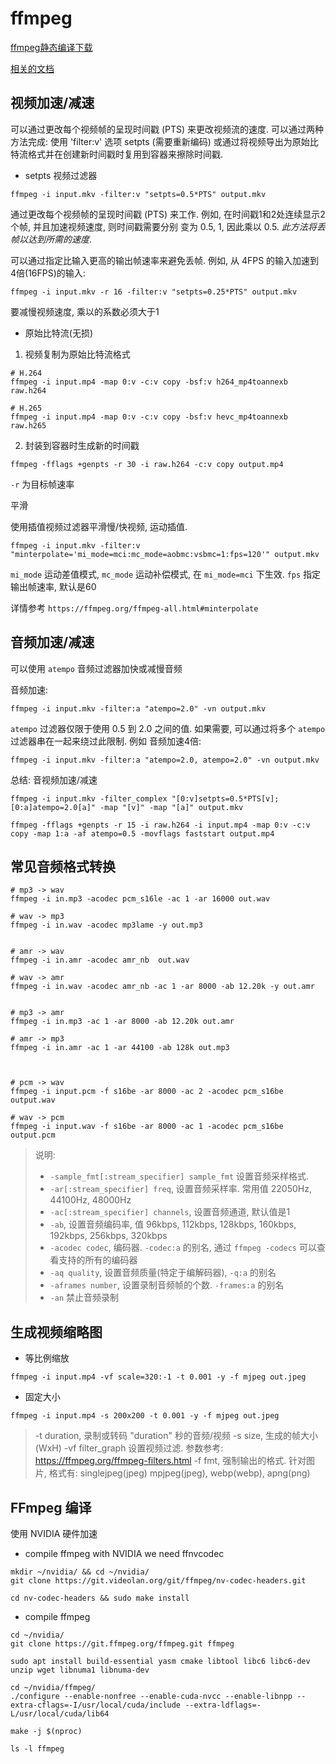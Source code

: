 # ffmpeg

[ffmpeg静态编译下载](https://ffmpeg.org/download.html)

[相关的文档](https://www.kancloud.cn/zhenhuamcu/ffmpeg/758350)

## 视频加速/减速

可以通过更改每个视频帧的呈现时间戳 (PTS) 来更改视频流的速度. 可以通过两种方法完成: 使用 'filter:v' 选项 setpts (需要重新编码)
或通过将视频导出为原始比特流格式并在创建新时间戳时复用到容器来擦除时间戳.


- setpts 视频过滤器

```
ffmpeg -i input.mkv -filter:v "setpts=0.5*PTS" output.mkv
```

通过更改每个视频帧的呈现时间戳 (PTS) 来工作. 例如, 在时间戳1和2处连续显示2个帧, 并且加速视频速度, 则时间戳需要分别
变为 0.5, 1, 因此乘以 0.5. *此方法将丢帧以达到所需的速度*.

可以通过指定比输入更高的输出帧速率来避免丢帧. 例如, 从 4FPS 的输入加速到 4倍(16FPS)的输入:

```
ffmpeg -i input.mkv -r 16 -filter:v "setpts=0.25*PTS" output.mkv
```

要减慢视频速度, 乘以的系数必须大于1


- 原始比特流(无损)

1) 视频复制为原始比特流格式

```
# H.264
ffmpeg -i input.mp4 -map 0:v -c:v copy -bsf:v h264_mp4toannexb raw.h264

# H.265
ffmpeg -i input.mp4 -map 0:v -c:v copy -bsf:v hevc_mp4toannexb raw.h265
```

2) 封装到容器时生成新的时间戳

```
ffmpeg -fflags +genpts -r 30 -i raw.h264 -c:v copy output.mp4
```

`-r` 为目标帧速率


平滑

使用插值视频过滤器平滑慢/快视频, 运动插值.

```
ffmpeg -i input.mkv -filter:v "minterpolate='mi_mode=mci:mc_mode=aobmc:vsbmc=1:fps=120'" output.mkv
```

`mi_mode` 运动差值模式, `mc_mode` 运动补偿模式, 在 `mi_mode=mci` 下生效. `fps` 指定输出帧速率, 默认是60

详情参考 `https://ffmpeg.org/ffmpeg-all.html#minterpolate`


## 音频加速/减速

可以使用 `atempo` 音频过滤器加快或减慢音频

音频加速:
```
ffmpeg -i input.mkv -filter:a "atempo=2.0" -vn output.mkv
```

`atempo` 过滤器仅限于使用 0.5 到 2.0 之间的值. 如果需要, 可以通过将多个 `atempo` 过滤器串在一起来绕过此限制. 例如
音频加速4倍:

```
ffmpeg -i input.mkv -filter:a "atempo=2.0, atempo=2.0" -vn output.mkv
```

总结: 音视频加速/减速

```
ffmpeg -i input.mkv -filter_complex "[0:v]setpts=0.5*PTS[v]; [0:a]atempo=2.0[a]" -map "[v]" -map "[a]" output.mkv
```


```
ffmpeg -fflags +genpts -r 15 -i raw.h264 -i input.mp4 -map 0:v -c:v copy -map 1:a -af atempo=0.5 -movflags faststart output.mp4
```

## 常见音频格式转换

```
# mp3 -> wav 
ffmpeg -i in.mp3 -acodec pcm_s16le -ac 1 -ar 16000 out.wav

# wav -> mp3
ffmpeg -i in.wav -acodec mp3lame -y out.mp3


# amr -> wav
ffmpeg -i in.amr -acodec amr_nb  out.wav

# wav -> amr
ffmpeg -i in.wav -acodec amr_nb -ac 1 -ar 8000 -ab 12.20k -y out.amr


# mp3 -> amr
ffmpeg -i in.mp3 -ac 1 -ar 8000 -ab 12.20k out.amr

# amr -> mp3
ffmpeg -i in.amr -ac 1 -ar 44100 -ab 128k out.mp3



# pcm -> wav
ffmpeg -i input.pcm -f s16be -ar 8000 -ac 2 -acodec pcm_s16be  output.wav

# wav -> pcm
ffmpeg -i input.wav -f s16be -ar 8000 -ac 1 -acodec pcm_s16be output.pcm
```

> 说明:
> 
> - `-sample_fmt[:stream_specifier] sample_fmt` 设置音频采样格式.
> - `-ar[:stream_specifier] freq`, 设置音频采样率. 常用值 22050Hz, 44100Hz, 48000Hz
> - `-ac[:stream_specifier] channels`, 设置音频通道, 默认值是1
> - `-ab`, 设置音频编码率, 值 96kbps, 112kbps, 128kbps, 160kbps, 192kbps, 256kbps, 320kbps
> - `-acodec codec`, 编码器. `-codec:a` 的别名, 通过 `ffmpeg -codecs` 可以查看支持的所有的编码器
> - `-aq quality`, 设置音频质量(特定于编解码器), `-q:a` 的别名
> - `-aframes number`, 设置录制音频帧的个数. `-frames:a` 的别名
> - `-an` 禁止音频录制
 

## 生成视频缩略图

- 等比例缩放

```
ffmpeg -i input.mp4 -vf scale=320:-1 -t 0.001 -y -f mjpeg out.jpeg
```

- 固定大小 

```
ffmpeg -i input.mp4 -s 200x200 -t 0.001 -y -f mjpeg out.jpeg
```

> -t duration, 录制或转码 "duration" 秒的音频/视频
> -s size, 生成的帧大小(WxH)
> -vf filter_graph 设置视频过滤. 参数参考: https://ffmpeg.org/ffmpeg-filters.html 
> -f fmt, 强制输出的格式. 针对图片, 格式有: singlejpeg(jpeg) mpjpeg(jpeg), webp(webp), apng(png)

## FFmpeg 编译

使用 NVIDIA 硬件加速

- compile ffmpeg with NVIDIA we need ffnvcodec

```
mkdir ~/nvidia/ && cd ~/nvidia/
git clone https://git.videolan.org/git/ffmpeg/nv-codec-headers.git

cd nv-codec-headers && sudo make install
```

- compile ffmpeg

```
cd ~/nvidia/
git clone https://git.ffmpeg.org/ffmpeg.git ffmpeg

sudo apt install build-essential yasm cmake libtool libc6 libc6-dev unzip wget libnuma1 libnuma-dev

cd ~/nvidia/ffmpeg/
./configure --enable-nonfree --enable-cuda-nvcc --enable-libnpp --extra-cflags=-I/usr/local/cuda/include --extra-ldflags=-L/usr/local/cuda/lib64

make -j $(nproc)

ls -l ffmpeg
```